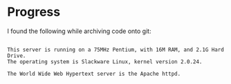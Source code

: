 # Progress

I found the following while archiving code onto git:

```text

This server is running on a 75MHz Pentium, with 16M RAM, and 2.1G Hard Drive.
The operating system is Slackware Linux, kernel version 2.0.24.

The World Wide Web Hypertext server is the Apache httpd.

```
